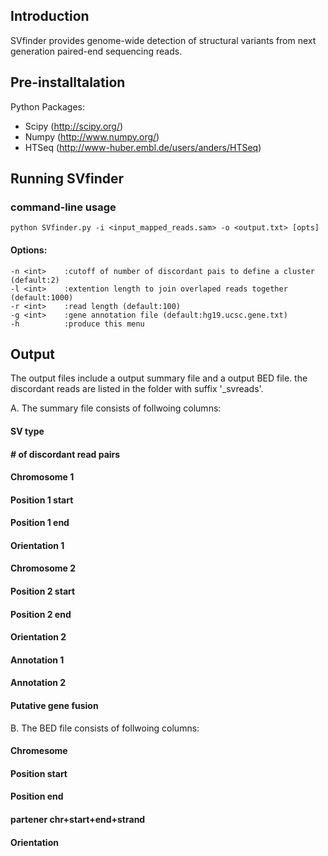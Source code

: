 Introduction
------------
SVfinder provides genome-wide detection of structural variants from next generation paired-end sequencing reads.

Pre-installtalation
-------------------
Python Packages:
* Scipy (http://scipy.org/)
* Numpy (http://www.numpy.org/)
* HTSeq (http://www-huber.embl.de/users/anders/HTSeq)

Running SVfinder
----------------
### command-line usage
	python SVfinder.py -i <input_mapped_reads.sam> -o <output.txt> [opts] 
#### Options:
	-n <int>    :cutoff of number of discordant pais to define a cluster  (default:2)
	-l <int>    :extention length to join overlaped reads together (default:1000)
	-r <int>    :read length (default:100)
	-g <int>    :gene annotation file (default:hg19.ucsc.gene.txt)
	-h          :produce this menu

Output
-------------
The output files include a output summary file and a output BED file. the discordant reads are listed in the folder with suffix '_svreads'.

A. The summary file consists of follwoing columns:
#### SV type
#### # of discordant read pairs
#### Chromosome 1
#### Position 1 start
#### Position 1 end
#### Orientation 1
#### Chromosome 2
#### Position 2 start
#### Position 2 end
#### Orientation 2 
#### Annotation 1
#### Annotation 2
#### Putative gene fusion

B. The BED file consists of follwoing columns:
#### Chromesome
#### Position start
#### Position end
#### partener chr+start+end+strand
#### Orientation
